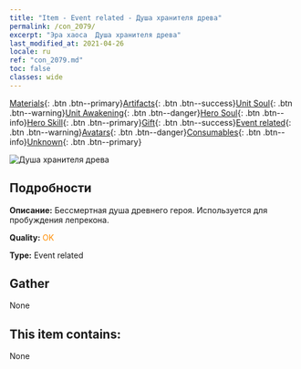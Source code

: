 ```yaml
---
title: "Item - Event related - Душа хранителя древа"
permalink: /con_2079/
excerpt: "Эра хаоса  Душа хранителя древа"
last_modified_at: 2021-04-26
locale: ru
ref: "con_2079.md"
toc: false
classes: wide
---
```

 [Materials](/ItemsRU/){: .btn .btn--primary}[Artifacts](/ItemsRU/Artifacts/){: .btn .btn--success}[Unit Soul](/ItemsRU/UnitSoul/){: .btn .btn--warning}[Unit Awakening](/ItemsRU/UnitAwakening/){: .btn .btn--danger}[Hero Soul](/ItemsRU/HeroSoul/){: .btn .btn--info}[Hero Skill](/ItemsRU/HeroSkill/){: .btn .btn--primary}[Gift](/ItemsRU/Gift/){: .btn .btn--success}[Event related](/ItemsRU/Events/){: .btn .btn--warning}[Avatars](/ItemsRU/Avatars/){: .btn .btn--danger}[Consumables](/ItemsRU/Consumables/){: .btn .btn--info}[Unknown](/ItemsRU/Unknown/){: .btn .btn--primary}

 ![Душа хранителя древа](/images/t/juexing_909.jpg)

## Подробности
 **Описание:** Бессмертная душа древнего героя. Используется для пробуждения лепрекона.

 **Quality:** <span style="color: #FF8C00">OK</span>

 **Type:** Event related

## Gather

  None

## This item contains:

  None

